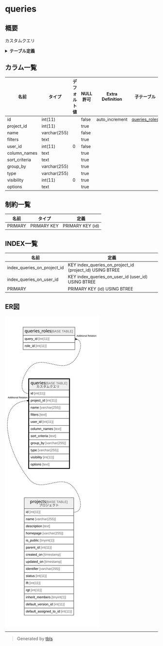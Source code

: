 # queries

## 概要

カスタムクエリ

<details>
<summary><strong>テーブル定義</strong></summary>

```sql
CREATE TABLE `queries` (
  `id` int(11) NOT NULL AUTO_INCREMENT,
  `project_id` int(11) DEFAULT NULL,
  `name` varchar(255) NOT NULL DEFAULT '',
  `filters` text,
  `user_id` int(11) NOT NULL DEFAULT '0',
  `column_names` text,
  `sort_criteria` text,
  `group_by` varchar(255) DEFAULT NULL,
  `type` varchar(255) DEFAULT NULL,
  `visibility` int(11) DEFAULT '0',
  `options` text,
  PRIMARY KEY (`id`),
  KEY `index_queries_on_project_id` (`project_id`),
  KEY `index_queries_on_user_id` (`user_id`)
) ENGINE=InnoDB AUTO_INCREMENT=[Redacted by tbls] DEFAULT CHARSET=utf8
```

</details>

## カラム一覧

| 名前            | タイプ          | デフォルト値       | NULL許可   | Extra Definition | 子テーブル                             | 親テーブル                   | コメント     |
| ------------- | ------------ | ------------ | -------- | ---------------- | --------------------------------- | ----------------------- | -------- |
| id            | int(11)      |              | false    | auto_increment   | [queries_roles](queries_roles.md) |                         |          |
| project_id    | int(11)      |              | true     |                  |                                   | [projects](projects.md) |          |
| name          | varchar(255) |              | false    |                  |                                   |                         |          |
| filters       | text         |              | true     |                  |                                   |                         |          |
| user_id       | int(11)      | 0            | false    |                  |                                   |                         |          |
| column_names  | text         |              | true     |                  |                                   |                         |          |
| sort_criteria | text         |              | true     |                  |                                   |                         |          |
| group_by      | varchar(255) |              | true     |                  |                                   |                         |          |
| type          | varchar(255) |              | true     |                  |                                   |                         |          |
| visibility    | int(11)      | 0            | true     |                  |                                   |                         |          |
| options       | text         |              | true     |                  |                                   |                         |          |

## 制約一覧

| 名前      | タイプ         | 定義               |
| ------- | ----------- | ---------------- |
| PRIMARY | PRIMARY KEY | PRIMARY KEY (id) |

## INDEX一覧

| 名前                          | 定義                                                       |
| --------------------------- | -------------------------------------------------------- |
| index_queries_on_project_id | KEY index_queries_on_project_id (project_id) USING BTREE |
| index_queries_on_user_id    | KEY index_queries_on_user_id (user_id) USING BTREE       |
| PRIMARY                     | PRIMARY KEY (id) USING BTREE                             |

## ER図

![er](queries.svg)

---

> Generated by [tbls](https://github.com/k1LoW/tbls)
